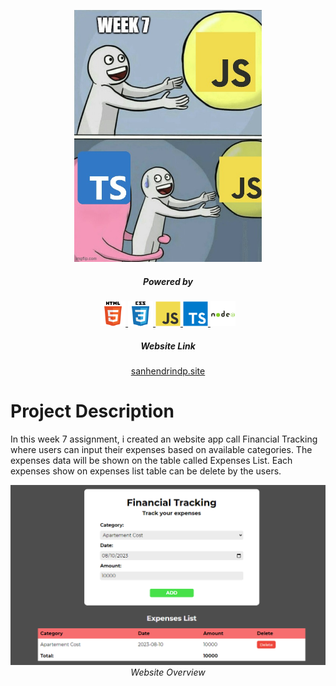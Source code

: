 <p align="center">
    <img src="images/meme.png" width="300">
</p>

<h5 align="center">Powered by</h5>
<p align="center"> <a href="https://www.w3.org/html/" target="_blank" rel="noreferrer"> <img src="https://raw.githubusercontent.com/devicons/devicon/master/icons/html5/html5-original-wordmark.svg" alt="html5" width="40" height="40"/> </a><a href="https://www.w3schools.com/css/" target="_blank" rel="noreferrer"> <img src="https://raw.githubusercontent.com/devicons/devicon/master/icons/css3/css3-original-wordmark.svg" alt="css3" width="40" height="40"/> </a>  <a href="https://developer.mozilla.org/en-US/docs/Web/JavaScript" target="_blank" rel="noreferrer"> <img src="https://raw.githubusercontent.com/devicons/devicon/master/icons/javascript/javascript-original.svg" alt="javascript" width="40" height="40"/> <a href="https://www.typescriptlang.org/" target="_blank" rel="noreferrer"> <img src="https://raw.githubusercontent.com/devicons/devicon/master/icons/typescript/typescript-original.svg" alt="typescript" width="40" height="40"/> <a href="https://nodejs.org" target="_blank" rel="noreferrer"> <img src="https://raw.githubusercontent.com/devicons/devicon/master/icons/nodejs/nodejs-original-wordmark.svg" alt="nodejs" width="40" height="40"/></a></a> </p>

<h5 align="center">Website Link</h5>
<p align="center">
<a href="https://sanhendrindp.site/">sanhendrindp.site</a>
</p>

# Project Description

In this week 7 assignment, i created an website app call Financial Tracking where users can input their expenses based on available categories. The expenses data will be shown on the table called Expenses List. Each expenses show on expenses list table can be delete by the users.

<p align="center">
    <img src="images/web-overview.PNG" width="700">
    <br>
    <em>Website Overview</em>
</p>
